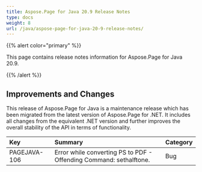 ```yaml
---
title: Aspose.Page for Java 20.9 Release Notes
type: docs
weight: 8
url: /java/aspose-page-for-java-20-9-release-notes/
---
```


{{% alert color="primary" %}}

This page contains release notes information for Aspose.Page for Java 20.9.

{{% /alert %}}
## **Improvements and Changes**

This release of Aspose.Page for Java is a maintenance release which has been migrated from the latest version of Aspose.Page for .NET. It includes all changes from the equivalent .NET version and further improves the overall stability of the API in terms of functionality.

|**Key**|**Summary**|**Category**|
| :- | :- | :- |
|PAGEJAVA-106| Error while converting PS to PDF - Offending Command: sethalftone.|Bug|
